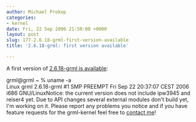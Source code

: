 ```yaml
---
author: Michael Prokop
categories:
- kernel
date: Fri, 22 Sep 2006 21:50:00 +0000
layout: post
slug: 177-2.6.18-grml-first-version-available
title: '2.6.18-grml: first version available'

---
```

A first version of [2\.6\.18\-grml is available](http://dufo.tugraz.at/~prokop/grml-kernel/2.6.18-grml/):

grml@grml \~ % uname \-a  
Linux grml 2\.6\.18\-grml \#1 SMP PREEMPT Fri Sep 22 20:37:07 CEST 2006 i686 GNU/LinuxNotice: the current version does not include ipw3945 and reiser4 yet. Due to API changes several external modules don't build yet, I'm working on it. Please report any problems you notice and if you have feature requests for the grml\-kernel feel free to [contact me](https://grml.org/contact/)!

